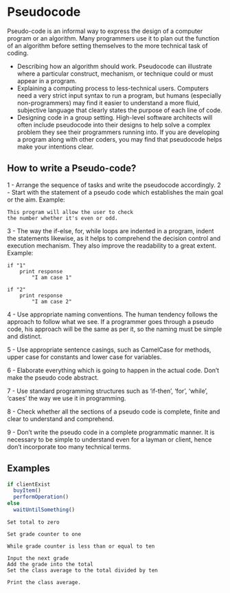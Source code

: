 # Pseudocode

Pseudo-code is an informal way to express the design of a computer program or an algorithm. Many programmers use it to plan out the function of an algorithm before setting themselves to the more technical task of coding.

- Describing how an algorithm should work. Pseudocode can illustrate where a particular construct, mechanism, or technique could or must appear in a program.
- Explaining a computing process to less-technical users. Computers need a very strict input syntax to run a program, but humans (especially non-programmers) may find it easier to understand a more fluid, subjective language that clearly states the purpose of each line of code.
- Designing code in a group setting. High-level software architects will often include pseudocode into their designs to help solve a complex problem they see their programmers running into. If you are developing a program along with other coders, you may find that pseudocode helps make your intentions clear.

 
## How to write a Pseudo-code?

1 - Arrange the sequence of tasks and write the pseudocode accordingly.
2 - Start with the statement of a pseudo code which establishes the main goal or the aim.
Example:
```
This program will allow the user to check
the number whether it's even or odd.
```

3 - The way the if-else, for, while loops are indented in a program, indent the statements likewise, as it helps to comprehend the decision control and execution mechanism. They also improve the readability to a great extent.
Example:

```
if "1"
    print response
        "I am case 1"

if "2"
    print response
        "I am case 2"
```

4 - Use appropriate naming conventions. The human tendency follows the approach to follow what we see. If a programmer goes through a pseudo code, his approach will be the same as per it, so the naming must be simple and distinct.

5 - Use appropriate sentence casings, such as CamelCase for methods, upper case for constants and lower case for variables.

6 - Elaborate everything which is going to happen in the actual code. Don’t make the pseudo code abstract.

7 - Use standard programming structures such as ‘if-then’, ‘for’, ‘while’, ‘cases’ the way we use it in programming.

8 - Check whether all the sections of a pseudo code is complete, finite and clear to understand and comprehend.

9 - Don’t write the pseudo code in a complete programmatic manner. It is necessary to be simple to understand even for a layman or client, hence don’t incorporate too many technical terms. 

## Examples

```javascript
if clientExist
  buyItem()
  performOperation()
else
  waitUntilSomething()
```

```
Set total to zero

Set grade counter to one

While grade counter is less than or equal to ten

Input the next grade
Add the grade into the total
Set the class average to the total divided by ten

Print the class average.
```
